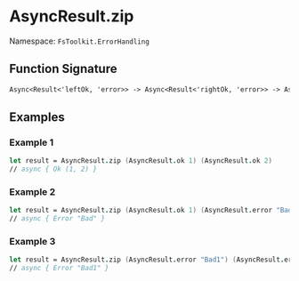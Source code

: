 # AsyncResult.zip

Namespace: `FsToolkit.ErrorHandling`

## Function Signature

```fsharp
Async<Result<'leftOk, 'error>> -> Async<Result<'rightOk, 'error>> -> Async<Result<'leftOk * 'rightOk, 'error>>
```

## Examples

### Example 1

```fsharp
let result = AsyncResult.zip (AsyncResult.ok 1) (AsyncResult.ok 2)
// async { Ok (1, 2) }
```

### Example 2

```fsharp
let result = AsyncResult.zip (AsyncResult.ok 1) (AsyncResult.error "Bad")
// async { Error "Bad" }
```

### Example 3

```fsharp
let result = AsyncResult.zip (AsyncResult.error "Bad1") (AsyncResult.error "Bad2")
// async { Error "Bad1" }
```
